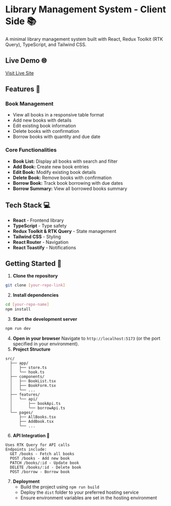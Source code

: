 # Library Management System - Client Side 📚

A minimal library management system built with React, Redux Toolkit (RTK Query), TypeScript, and Tailwind CSS.

## Live Demo 🌐
[Visit Live Site](https://library-mangement-clientsite.vercel.app/)

## Features 🚀

### Book Management
- View all books in a responsive table format
- Add new books with details
- Edit existing book information
- Delete books with confirmation
- Borrow books with quantity and due date

### Core Functionalities
- **Book List:** Display all books with search and filter
- **Add Book:** Create new book entries
- **Edit Book:** Modify existing book details
- **Delete Book:** Remove books with confirmation
- **Borrow Book:** Track book borrowing with due dates
- **Borrow Summary:** View all borrowed books summary

## Tech Stack 💻

- **React** - Frontend library
- **TypeScript** - Type safety
- **Redux Toolkit & RTK Query** - State management
- **Tailwind CSS** - Styling
- **React Router** - Navigation
- **React Toastify** - Notifications

## Getting Started 🏁

1. **Clone the repository**
```bash
git clone [your-repo-link]
```
2. **Install dependencies**
```bash
cd [your-repo-name]
npm install
```
3. **Start the development server**
```bash
npm run dev
``` 
4. **Open in your browser**
   Navigate to `http://localhost:5173` (or the port specified in your environment).
5. **Project Structure**
```
src/
  ├── app/
  │   ├── store.ts
  │   └── hook.ts
  ├── components/
  │   ├── BookList.tsx
  │   ├── BookForm.tsx
  │   └── ...
  ├── features/
  │   └── api/
  │       ├── bookApi.ts
  │       └── borrowApi.ts
  └── pages/
      ├── AllBooks.tsx
      ├── AddBook.tsx
      └── ...
 ```   
6. **API Integration 🔌**
```
Uses RTK Query for API calls
Endpoints include:
  GET /books - Fetch all books
  POST /books - Add new book
  PATCH /books/:id - Update book
  DELETE /books/:id - Delete book
  POST /borrow - Borrow book
  ```
7. **Deployment**
   - Build the project using `npm run build`
   - Deploy the `dist` folder to your preferred hosting service
   - Ensure environment variables are set in the hosting environment
